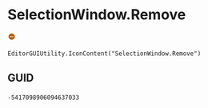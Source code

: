 # SelectionWindow.Remove
![](/img/SelectionWindow.Remove.png)

``` CSharp
EditorGUIUtility.IconContent("SelectionWindow.Remove")
```
## GUID
```
-5417098906094637033
```
